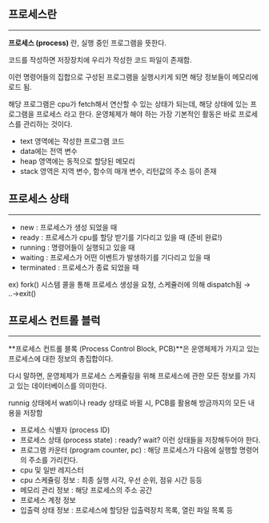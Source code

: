 ## 프로세스란

---

**프로세스 (process)** 란, 실행 중인 프로그램을 뜻한다.

코드를 작성하면 저장장치에 우리가 작성한 코드 파일이 존재함.

이런 명령어들의 집합으로 구성된 프로그램을 실행시키게 되면 해당 정보들이 메모리에 로드 됨.

해당 프로그램은 cpu가 fetch해서 연산할 수 있는 상태가 되는데, 해당 상태에 있는 프로그램을 프로세스 라고 한다. 운영체제가 해야 하는 가장 기본적인 활동은 바로 프로세스를 관리하는 것이다.

- text 영역에는 작성한 프로그램 코드
- data에는 전역 변수
- heap 영역에는 동적으로 할당된 메모리
- stack 영역은 지역 변수, 함수의 매개 변수, 리턴값의 주소 등이 존재

## 프로세스 상태

---

- new : 프로세스가 생성 되었을 때
- ready : 프로세스가 cpu를 할당 받기를 기다리고 있을 때 (준비 완료!)
- running : 명령어들이 실행되고 있을 때
- waiting : 프로세스가 어떤 이벤트가 발생하기를 기다리고 있을 때
- terminated : 프로세스가 종료 되었을 때

ex) fork() 시스템 콜을 통해 프로세스 생성을 요청, 스케쥴러에 의해 dispatch됨 → ..→exit()

## 프로세스 컨트롤 블럭

---

**프로세스 컨트롤 블록 (Process Control Block, PCB)**은 운영체제가 가지고 있는 프로세스에 대한 정보의 총집합이다.

다시 말하면, 운영체제가 프로세스 스케쥴링을 위해 프로세스에 관한 모든 정보를 가지고 있는 데이터베이스를 의미한다.

runnig 상태에서 wati이나 ready 상태로 바뀔 시, PCB를 활용해 방금까지의 모든 내용을 저장함

- 프로세스 식별자 (process ID)
- 프로세스 상태 (process state) : ready? wait? 이런 상태들을 저장해두어야 한다.
- 프로그램 카운터 (program counter, pc) : 해당 프로세스가 다음에 실행할 명령어의 주소를 가리킨다.
- cpu 및 일반 레지스터
- cpu 스케쥴링 정보 : 최종 실행 시각, 우선 순위, 점유 시간 등등
- 메모리 관리 정보 : 해당 프로세스의 주소 공간
- 프로세스 계정 정보
- 입출력 상태 정보 : 프로세스에 할당돤 입출력장치 목록, 열린 파일 목록 등